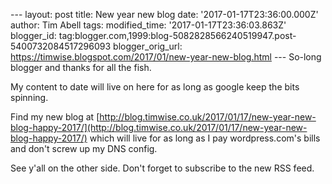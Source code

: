 \--- layout: post title: New year new blog date: '2017-01-17T23:36:00.000Z' author: Tim Abell tags: modified\_time: '2017-01-17T23:36:03.863Z' blogger\_id: tag:blogger.com,1999:blog-5082828566240519947.post-5400732084517296093 blogger\_orig\_url: https://timwise.blogspot.com/2017/01/new-year-new-blog.html --- So-long blogger and thanks for all the fish.  
  
My content to date will live on here for as long as google keep the bits spinning.  
  
Find my new blog at [http://blog.timwise.co.uk/2017/01/17/new-year-new-blog-happy-2017/](http://blog.timwise.co.uk/2017/01/17/new-year-new-blog-happy-2017/) which will live for as long as I pay wordpress.com's bills and don't screw up my DNS config.  
  
See y'all on the other side. Don't forget to subscribe to the new RSS feed.